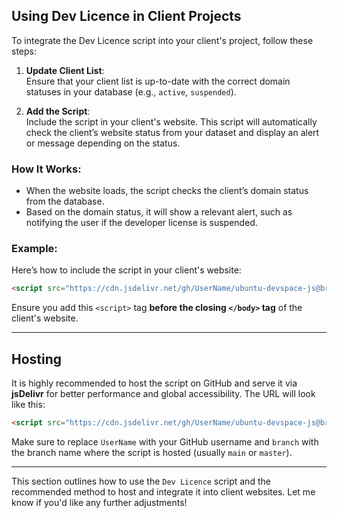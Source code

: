 ## Using Dev Licence in Client Projects

To integrate the Dev Licence script into your client's project, follow these steps:

1. **Update Client List**:  
   Ensure that your client list is up-to-date with the correct domain statuses in your database (e.g., `active`, `suspended`).

2. **Add the Script**:  
   Include the script in your client's website. This script will automatically check the client’s website status from your dataset and display an alert or message depending on the status.

### How It Works:
- When the website loads, the script checks the client’s domain status from the database.
- Based on the domain status, it will show a relevant alert, such as notifying the user if the developer license is suspended.

### Example:
Here’s how to include the script in your client's website:
```html
<script src="https://cdn.jsdelivr.net/gh/UserName/ubuntu-devspace-js@branch/ubuntu.dev.min.js"></script>
```
Ensure you add this `<script>` tag **before the closing `</body>` tag** of the client's website.

---

## Hosting

It is highly recommended to host the script on GitHub and serve it via **jsDelivr** for better performance and global accessibility. The URL will look like this:

```html
<script src="https://cdn.jsdelivr.net/gh/UserName/ubuntu-devspace-js@branch/ubuntu.dev.min.js"></script>
```

Make sure to replace `UserName` with your GitHub username and `branch` with the branch name where the script is hosted (usually `main` or `master`).

---

This section outlines how to use the `Dev Licence` script and the recommended method to host and integrate it into client websites. Let me know if you'd like any further adjustments!